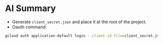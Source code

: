 # AI Summary

- Generate `client_secret.json` and place it at the root of the project.
- Oauth command:

```sh
gcloud auth application-default login --client-id-file=client_secret.json --scopes=https://www.googleapis.com/auth/generative-language.tuning.readonly,https://www.googleapis.com/auth/generative-language.retriever
```
